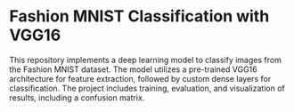 # Fashion MNIST Classification with VGG16

This repository implements a deep learning model to classify images from the Fashion MNIST dataset. The model utilizes a pre-trained VGG16 architecture for feature extraction, followed by custom dense layers for classification. The project includes training, evaluation, and visualization of results, including a confusion matrix.


